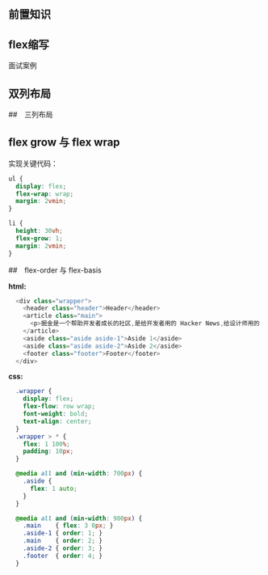 ## 前置知识

## flex缩写

面试案例

## 双列布局

##　三列布局

## flex grow 与 flex wrap

实现关键代码：

```css
ul {
  display: flex;
  flex-wrap: wrap;
  margin: 2vmin;
}

li {
  height: 30vh;
  flex-grow: 1;
  margin: 2vmin;
}
```



##　flex-order 与 flex-basis

**html:**

```js
  <div class="wrapper">
    <header class="header">Header</header>
    <article class="main">
      <p>掘金是一个帮助开发者成长的社区,是给开发者用的 Hacker News,给设计师用的 Designer News,和给产品经理用的 Medium。</p>  
    </article>
    <aside class="aside aside-1">Aside 1</aside>
    <aside class="aside aside-2">Aside 2</aside>
    <footer class="footer">Footer</footer>
  </div>
```

**css:**

```css
  .wrapper {
    display: flex;
    flex-flow: row wrap;
    font-weight: bold;
    text-align: center; 
  }
  .wrapper > * {
    flex: 1 100%; 
    padding: 10px;
  }

  @media all and (min-width: 700px) {
    .aside {
      flex: 1 auto;
    }
  }

  @media all and (min-width: 900px) {
    .main    { flex: 3 0px; }
    .aside-1 { order: 1; } 
    .main    { order: 2; }
    .aside-2 { order: 3; }
    .footer  { order: 4; }
  }
```





